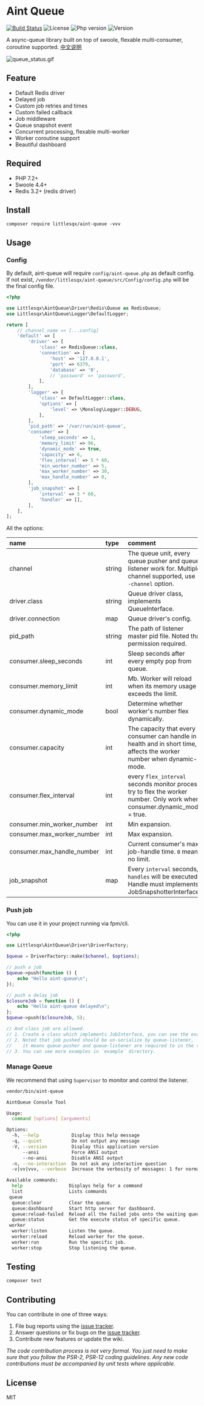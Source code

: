 # Aint Queue

[![Build Status](https://travis-ci.org/Littlesqx/aint-queue.svg?branch=master)](https://travis-ci.org/Littlesqx/aint-queue)
![License](https://img.shields.io/github/license/littlesqx/aint-queue)
![Php version](https://img.shields.io/packagist/php-v/littlesqx/aint-queue)
![Version](https://img.shields.io/github/v/release/littlesqx/aint-queue)
 
 A async-queue library built on top of swoole, flexable multi-consumer, coroutine supported. <a href="README-ZH.md">中文说明</a>

![queue_status.gif](https://i.loli.net/2020/03/20/BTeJ8EQ1jyRxs7X.gif)

## Feature

- Default Redis driver
- Delayed job
- Custom job retries and times
- Custom failed callback
- Job middleware
- Queue snapshot event
- Concurrent processing, flexable multi-worker
- Worker coroutine support
- Beautiful dashboard

## Required

- PHP 7.2+
- Swoole 4.4+
- Redis 3.2+ (redis driver)

## Install

```shell
composer require littlesqx/aint-queue -vvv
```

## Usage

### Config

By default, aint-queue will require `config/aint-queue.php` as default config. If not exist, `/vendor/littlesqx/aint-queue/src/Config/config.php` will be the final config file.

```php
<?php

use Littlesqx\AintQueue\Driver\Redis\Queue as RedisQueue;
use Littlesqx\AintQueue\Logger\DefaultLogger;

return [
    // channel_name => [...config]
    'default' => [
        'driver' => [
            'class' => RedisQueue::class,
            'connection' => [
                'host' => '127.0.0.1',
                'port' => 6379,
                'database' => '0',
                // 'password' => 'password',
            ],
        ],
        'logger' => [
            'class' => DefaultLogger::class,
            'options' => [
                'level' => \Monolog\Logger::DEBUG,
            ],
        ],
        'pid_path' => '/var/run/aint-queue',
        'consumer' => [
            'sleep_seconds' => 1,
            'memory_limit' => 96,
            'dynamic_mode' => true,
            'capacity' => 6,
            'flex_interval' => 5 * 60,
            'min_worker_number' => 5,
            'max_worker_number' => 30,
            'max_handle_number' => 0,
        ],
        'job_snapshot' => [
            'interval' => 5 * 60,
            'handler' => [],
        ],
    ],
];

```

All the options:

| name | type | comment | default |
| :- | :- | :- | :- |
| channel | string | The queue unit, every queue pusher and queue listener work for. Multiple channel supported, use `--channel` option. | default |
| driver.class | string | Queue driver class, implements QueueInterface. | Redis |
| driver.connection | map | Queue driver's config. | |
| pid_path | string | The path of listener master pid file. Noted that permission required. | /var/run/aint-queue |
| consumer.sleep_seconds | int | Sleep seconds after every empty pop from queue. | 1 |
| consumer.memory_limit | int | Mb. Worker will reload when its memory usage exceeds the limit. | 96 |
| consumer.dynamic_mode | bool | Determine whether worker's number flex dynamically. | true |  
| consumer.capacity | int | The capacity that every consumer can handle in health and in short time, it affects the worker number when dynamic-mode. | 5 |
| consumer.flex_interval | int | every `flex_interval` seconds monitor process try to flex the worker number. Only work when consumer.dynamic_mode = true. | 5 |
| consumer.min_worker_number | int | Min expansion. | 5 |
| consumer.max_worker_number | int | Max expansion. | 30 |
| consumer.max_handle_number | int | Current consumer's max job-handle time. `0` means no limit.| 0 |
| job_snapshot | map | Every `interval` seconds, `handles` will be executed. Handle must implements JobSnapshotterInterface.| |

### Push job

You can use it in your project running via fpm/cli.

```php
<?php

use Littlesqx\AintQueue\Driver\DriverFactory;

$queue = DriverFactory::make($channel, $options);

// push a job
$queue->push(function () {
    echo "Hello aint-queue\n";
});

// push a delay job
$closureJob = function () {
    echo "Hello aint-queue delayed\n";
};
$queue->push($closureJob, 5);

// And class job are allowed.
// 1. Create a class which implements JobInterface, you can see the example in `/example`.
// 2. Noted that job pushed should be un-serialize by queue-listener,
//    it means queue-pusher and queue-listener are required to in the same project.                                          
// 3. You can see more examples in `example` directory.
```

### Manage Queue

We recommend that using `Supervisor` to monitor and control the listener.

```bash
vendor/bin/aint-queue
```

```bash
AintQueue Console Tool

Usage:
  command [options] [arguments]

Options:
  -h, --help            Display this help message
  -q, --quiet           Do not output any message
  -V, --version         Display this application version
      --ansi            Force ANSI output
      --no-ansi         Disable ANSI output
  -n, --no-interaction  Do not ask any interactive question
  -v|vv|vvv, --verbose  Increase the verbosity of messages: 1 for normal output, 2 for more verbose output and 3 for debug

Available commands:
  help                 Displays help for a command
  list                 Lists commands
 queue
  queue:clear          Clear the queue.
  queue:dashboard      Start http server for dashboard.
  queue:reload-failed  Reload all the failed jobs onto the waiting queue.
  queue:status         Get the execute status of specific queue.
 worker
  worker:listen        Listen the queue.
  worker:reload        Reload worker for the queue.
  worker:run           Run the specific job.
  worker:stop          Stop listening the queue.
```

## Testing

```bash
composer test
```
## Contributing

You can contribute in one of three ways:

1. File bug reports using the [issue tracker](https://github.com/littlesqx/aint-queue/issues).
2. Answer questions or fix bugs on the [issue tracker](https://github.com/littlesqx/aint-queue/issues).
3. Contribute new features or update the wiki.

_The code contribution process is not very formal. You just need to make sure that you follow the PSR-2, PSR-12 coding guidelines. Any new code contributions must be accompanied by unit tests where applicable._

## License

MIT
